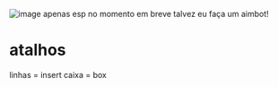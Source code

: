 ![image](https://github.com/user07777/gmodCheat/assets/140452913/280629e7-f531-4230-8961-b6b44e3d1d13)
apenas esp no momento
em breve talvez eu faça um aimbot!<br>
# atalhos
linhas = insert
caixa = box
